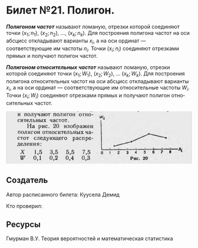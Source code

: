 # Билет №21. Полигон.

***Полигоном частот*** называют ломаную, отрезки которой соединяют точки $(x_1; n_1)$, $(x_2; n_2)$,  ..., $(x_k; n_k)$. Для по­строения полигона частот на оси абсцисс откладывают варианты $x_i$, а на оси ординат — соответствующие им частоты $n_i$. Точки $(x_i; n_i)$ соединяют отрезками прямых и получают полигон частот.

***Полигоном относительных частот*** называют ломаную, отрезки которой соединяют точки $(x_1; W_1)$, $(x_2; W_2)$, ... $(x_k; W_k)$. Для построения полигона относительных частот на оси абсцисс откладывают варианты $x_i$, а на оси ординат — соответствующие им относительные частоты $W_i$. Точки $(x_i; W_i)$ соединяют отрезками прямых и получают полигон отно­сительных частот.

![example](./example.png)

## Создатель

Автор расписанного билета: Куусела Демид

Кто проверил:

## Ресурсы

Гмурман В.У. Теория вероятностей и математическая статистика
